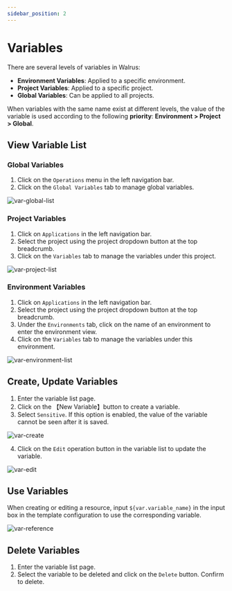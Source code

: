```yaml
---
sidebar_position: 2
---
```


# Variables

There are several levels of variables in Walrus:

- **Environment Variables**: Applied to a specific environment.
- **Project Variables**: Applied to a specific project.
- **Global Variables**: Can be applied to all projects.

When variables with the same name exist at different levels, the value of the variable is used according to the following **priority**: **Environment > Project > Global**.

## View Variable List

### Global Variables
1. Click on the `Operations` menu in the left navigation bar.
2. Click on the `Global Variables` tab to manage global variables.

![var-global-list](/img/v0.5.0/operation/variable/op-var-global-list-en.png)

### Project Variables

1. Click on `Applications` in the left navigation bar.
2. Select the project using the project dropdown button at the top breadcrumb.
3. Click on the `Variables` tab to manage the variables under this project.

![var-project-list](/img/v0.5.0/operation/variable/op-var-proj-list-en.png)

### Environment Variables

1. Click on `Applications` in the left navigation bar.
2. Select the project using the project dropdown button at the top breadcrumb.
3. Under the `Environments` tab, click on the name of an environment to enter the environment view.
4. Click on the `Variables` tab to manage the variables under this environment.

![var-environment-list](/img/v0.5.0/operation/variable/op-var-env-list-en.png)

## Create, Update Variables

1. Enter the variable list page.
2. Click on the 【New Variable】button to create a variable.
3. Select `Sensitive`. If this option is enabled, the value of the variable cannot be seen after it is saved.

![var-create](/img/v0.5.0/operation/variable/op-var-create-en.png)

4. Click on the `Edit` operation button in the variable list to update the variable.

![var-edit](/img/v0.5.0/operation/variable/op-var-edit-en.png)

## Use Variables

When creating or editing a resource, input `${var.variable_name}` in the input box in the template configuration to use the corresponding variable.

![var-reference](/img/v0.5.0/operation/variable/op-var-ref-en.png)

## Delete Variables

1. Enter the variable list page.
2. Select the variable to be deleted and click on the `Delete` button. Confirm to delete.
